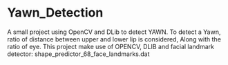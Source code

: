 # Yawn_Detection
A small project using OpenCV and DLib to detect YAWN.
To detect a Yawn, ratio of distance between upper and lower lip is considered, Along with the ratio of eye.
This project make use of OPENCV, DLIB and facial landmark detector: shape_predictor_68_face_landmarks.dat
